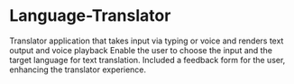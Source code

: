# Language-Translator
Translator application that takes input via typing or voice and renders text output and voice playback
Enable the user to choose the input and the target language for text translation.
Included a feedback form for the user, enhancing the translator experience.
